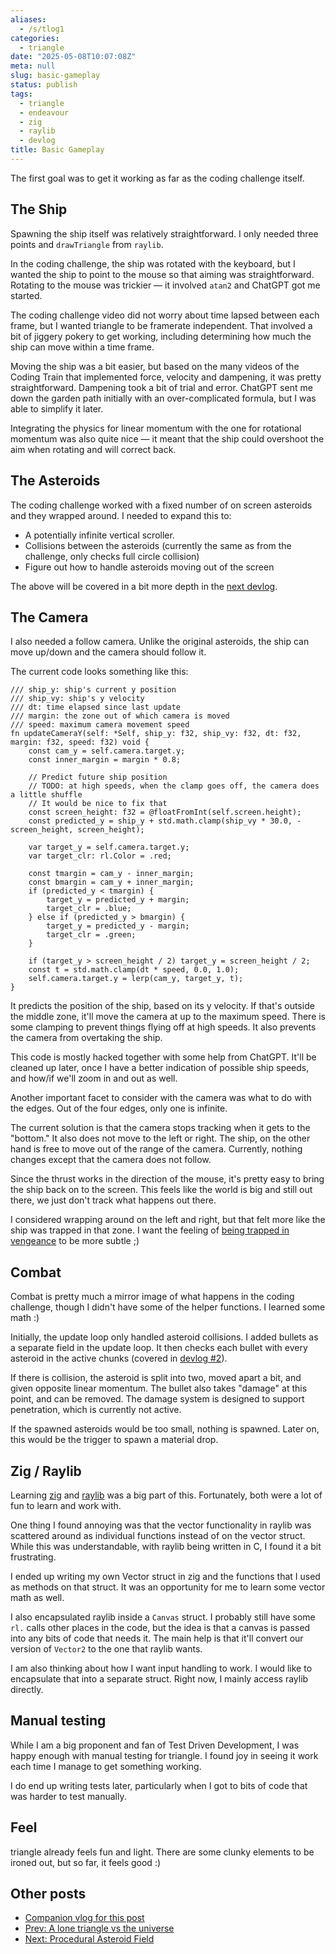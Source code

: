```yaml
---
aliases:
  - /s/tlog1
categories:
  - triangle
date: "2025-05-08T10:07:08Z"
meta: null
slug: basic-gameplay
status: publish
tags:
  - triangle
  - endeavour
  - zig
  - raylib
  - devlog
title: Basic Gameplay
---
```


The first goal was to get it working as far as the coding challenge itself.

## The Ship

Spawning the ship itself was relatively straightforward. I only needed three
points and `drawTriangle` from `raylib`.

In the coding challenge, the ship was rotated with the keyboard, but I wanted
the ship to point to the mouse so that aiming was straightforward. Rotating to
the mouse was trickier — it involved `atan2` and ChatGPT got me started.

The coding challenge video did not worry about time lapsed between each frame,
but I wanted triangle to be framerate independent. That involved a bit of
jiggery pokery to get working, including determining how much the ship can move
within a time frame.

Moving the ship was a bit easier, but based on the many videos of the Coding
Train that implemented force, velocity and dampening, it was pretty
straightforward. Dampening took a bit of trial and error. ChatGPT sent me down
the garden path initially with an over-complicated formula, but I was able to
simplify it later.

Integrating the physics for linear momentum with the one for rotational momentum
was also quite nice — it meant that the ship could overshoot the aim when
rotating and will correct back.

<!--more-->

## The Asteroids

The coding challenge worked with a fixed number of on screen asteroids and they
wrapped around. I needed to expand this to:

- A potentially infinite vertical scroller.
- Collisions between the asteroids (currently the same as from the challenge,
  only checks full circle collision)
- Figure out how to handle asteroids moving out of the screen

The above will be covered in a bit more depth in the
[next devlog](./2025-05-10-asteroid-field.md).

## The Camera

I also needed a follow camera. Unlike the original asteroids, the ship can move
up/down and the camera should follow it.

The current code looks something like this:

```zig
/// ship_y: ship's current y position
/// ship_vy: ship's y velocity
/// dt: time elapsed since last update
/// margin: the zone out of which camera is moved
/// speed: maximum camera movement speed
fn updateCameraY(self: *Self, ship_y: f32, ship_vy: f32, dt: f32, margin: f32, speed: f32) void {
    const cam_y = self.camera.target.y;
    const inner_margin = margin * 0.8;

    // Predict future ship position
    // TODO: at high speeds, when the clamp goes off, the camera does a little shuffle
    // It would be nice to fix that
    const screen_height: f32 = @floatFromInt(self.screen.height);
    const predicted_y = ship_y + std.math.clamp(ship_vy * 30.0, -screen_height, screen_height);

    var target_y = self.camera.target.y;
    var target_clr: rl.Color = .red;

    const tmargin = cam_y - inner_margin;
    const bmargin = cam_y + inner_margin;
    if (predicted_y < tmargin) {
        target_y = predicted_y + margin;
        target_clr = .blue;
    } else if (predicted_y > bmargin) {
        target_y = predicted_y - margin;
        target_clr = .green;
    }

    if (target_y > screen_height / 2) target_y = screen_height / 2;
    const t = std.math.clamp(dt * speed, 0.0, 1.0);
    self.camera.target.y = lerp(cam_y, target_y, t);
}
```

It predicts the position of the ship, based on its y velocity. If that's outside
the middle zone, it'll move the camera at up to the maximum speed. There is some
clamping to prevent things flying off at high speeds. It also prevents the
camera from overtaking the ship.

This code is mostly hacked together with some help from ChatGPT. It'll be
cleaned up later, once I have a better indication of possible ship speeds, and
how/if we'll zoom in and out as well.

Another important facet to consider with the camera was what to do with the
edges. Out of the four edges, only one is infinite.

The current solution is that the camera stops tracking when it gets to the
"bottom." It also does not move to the left or right. The ship, on the other
hand is free to move out of the range of the camera. Currently, nothing changes
except that the camera does not follow.

Since the thrust works in the direction of the mouse, it's pretty easy to bring
the ship back on to the screen. This feels like the world is big and still out
there, we just don't track what happens out there.

I considered wrapping around on the left and right, but that felt more like the
ship was trapped in that zone. I want the feeling of
[being trapped in vengeance](./2025-04-26-a-lonely-triangle.md#story) to be more
subtle ;)

## Combat

Combat is pretty much a mirror image of what happens in the coding challenge,
though I didn't have some of the helper functions. I learned some math :)

Initially, the update loop only handled asteroid collisions. I added bullets as
a separate field in the update loop. It then checks each bullet with every
asteroid in the active chunks (covered in
[devlog #2](./2025-05-10-asteroid-field.md)).

If there is collision, the asteroid is split into two, moved apart a bit, and
given opposite linear momentum. The bullet also takes "damage" at this point,
and can be removed. The damage system is designed to support penetration, which
is currently not active.

If the spawned asteroids would be too small, nothing is spawned. Later on, this
would be the trigger to spawn a material drop.

## Zig / Raylib

Learning [zig](https://ziglang.org) and [raylib](https://www.raylib.com/) was a
big part of this. Fortunately, both were a lot of fun to learn and work with.

One thing I found annoying was that the vector functionality in raylib was
scattered around as individual functions instead of on the vector struct. While
this was understandable, with raylib being written in C, I found it a bit
frustrating.

I ended up writing my own Vector struct in zig and the functions that I used as
methods on that struct. It was an opportunity for me to learn some vector math
as well.

I also encapsulated raylib inside a `Canvas` struct. I probably still have some
`rl.` calls other places in the code, but the idea is that a canvas is passed
into any bits of code that needs it. The main help is that it'll convert our
version of `Vector2` to the one that raylib wants.

I am also thinking about how I want input handling to work. I would like to
encapsulate that into a separate struct. Right now, I mainly access raylib
directly.

## Manual testing

While I am a big proponent and fan of Test Driven Development, I was happy
enough with manual testing for triangle. I found joy in seeing it work each time
I manage to get something working.

I do end up writing tests later, particularly when I got to bits of code that
was harder to test manually.

## Feel

triangle already feels fun and light. There are some clunky elements to be
ironed out, but so far, it feels good :)

## Other posts

- [Companion vlog for this post](https://youtu.be/F2ITT2-uKso)
- [Prev: A lone triangle vs the universe](./2025-04-26-a-lonely-triangle.md)
- [Next: Procedural Asteroid Field](./2025-05-10-asteroid-field.md)
